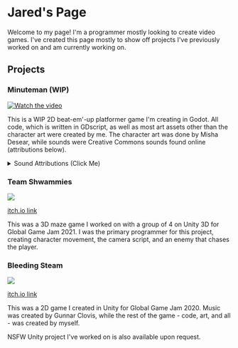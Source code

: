 # Jared's Page
Welcome to my page! I'm a programmer mostly looking to create video games. I've created this page mostly to show off projects I've previously worked on and am currently working on.

<h2>Projects</h2>
<h3>Minuteman (WIP)</h3>

[![Watch the video](https://github.com/user-attachments/assets/4b4577f9-473c-432c-a8d0-665486601a35)](https://github.com/user-attachments/assets/847f8504-b27f-4f91-8864-011e06c2760d)

This is a WIP 2D beat-em'-up platformer game I'm creating in Godot. All code, which is written in GDscript, as well as most art assets other than the character art were created by me. The character art was done by Misha Desear, while sounds were Creative Commons sounds found online (attributions below).
<details>
<summary>Sound Attributions (Click Me)</summary>
<ul>
<li>Footsteps on Stone - Variations by SecureSubset -- https://freesound.org/s/784301/ -- License: Creative Commons 0</li>

<li>Kung Fu punch 1 by peridactyloptrix -- https://freesound.org/s/209392/ -- License: Creative Commons 0</li>

<li>Woosh 4 by mateusboga -- https://freesound.org/s/614087/ -- License: Creative Commons 0</li>

<li>Swoosh.ogg by WizardOZ -- https://freesound.org/s/419341/ -- License: Creative Commons 0</li>

<li>ticking of the clock 01.wav by blukotek -- https://freesound.org/s/412751/ -- License: Creative Commons 0</li>

<li>Magic Whoosh by DustyWind -- https://freesound.org/s/715784/ -- License: Creative Commons 0</li>

<li>Beep Sound by Entershift -- https://freesound.org/s/704134/ -- License: Creative Commons 0</li>
</ul>
</details>

<h3>Team Shwammies</h3>
<img src="https://img.itch.zone/aW1nLzUxMDc3NTYucG5n/315x250%23c/i3%2Bs%2F%2F.png">

<a href="https://pychatasm.itch.io/teamshwammies">itch.io link</a>

This was a 3D maze game I worked on with a group of 4 on Unity 3D for Global Game Jam 2021. I was the primary programmer for this project, creating character movement, the camera script, and an enemy that chases the player.

<h3>Bleeding Steam</h3>
<img src="https://img.itch.zone/aW1nLzI5NDY5NzUucG5n/347x500/CBLZHB.png">

<a href="https://bigcheecho.itch.io/bleeding-steam">itch.io link</a>

This was a 2D game I created in Unity for Global Game Jam 2020. Music was created by Gunnar Clovis, while the rest of the game - code, art, and all - was created by myself.

NSFW Unity project I've worked on is also available upon request.
